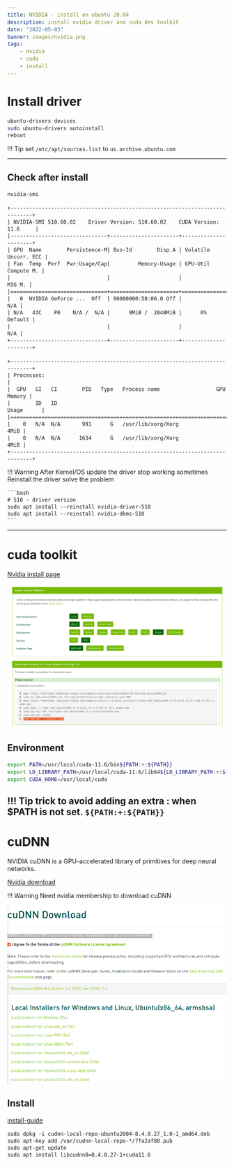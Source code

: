 ```yaml
---
title: NVIDIA - install on ubuntu 20.04
description: install nvidia driver and cuda dev toolkit
date: "2022-05-03"
banner: images/nvidia.png
tags:
    - nvidia
    - cuda
    - install
---
```


# Install driver
```bash
ubuntu-drivers devices
sudo ubuntu-drivers autoinstall
reboot
```

!!! Tip
    set `/etc/apt/sources.list` to `us.archive.ubuntu.com`


---

## Check after install
```
nvidia-smi

+-----------------------------------------------------------------------------+
| NVIDIA-SMI 510.60.02    Driver Version: 510.60.02    CUDA Version: 11.6     |
|-------------------------------+----------------------+----------------------+
| GPU  Name        Persistence-M| Bus-Id        Disp.A | Volatile Uncorr. ECC |
| Fan  Temp  Perf  Pwr:Usage/Cap|         Memory-Usage | GPU-Util  Compute M. |
|                               |                      |               MIG M. |
|===============================+======================+======================|
|   0  NVIDIA GeForce ...  Off  | 00000000:58:00.0 Off |                  N/A |
| N/A   43C    P0    N/A /  N/A |      9MiB /  2048MiB |      0%      Default |
|                               |                      |                  N/A |
+-------------------------------+----------------------+----------------------+
                                                                               
+-----------------------------------------------------------------------------+
| Processes:                                                                  |
|  GPU   GI   CI        PID   Type   Process name                  GPU Memory |
|        ID   ID                                                   Usage      |
|=============================================================================|
|    0   N/A  N/A       991      G   /usr/lib/xorg/Xorg                  4MiB |
|    0   N/A  N/A      1634      G   /usr/lib/xorg/Xorg                  4MiB |
+-----------------------------------------------------------------------------+

```

!!! Warning
    After Kernel/OS update the driver stop working sometimes  
    Reinstall the driver solve the problem

    ```bash
    # 510 - driver version
    sudo apt install --reinstall nvidia-driver-510
    sudo apt install --reinstall nvidia-dkms-510
    ```
---

# cuda toolkit
[Nvidia install page](https://developer.nvidia.com/cuda-downloads?target_os=Linux&target_arch=x86_64&Distribution=Ubuntu&target_version=20.04&target_type=deb_local)

![](images/cuda.png)

## Environment

```bash title=".bashrc"
export PATH=/usr/local/cuda-11.6/bin${PATH:+:${PATH}}
export LD_LIBRARY_PATH=/usr/local/cuda-11.6/lib64${LD_LIBRARY_PATH:+:${LD_LIBRARY_PATH}}
export CUDA_HOME=/usr/local/cuda
```

!!! Tip
    trick to avoid adding an extra : when $PATH is not set.
    ```
    ${PATH:+:${PATH}}
    ```
---

# cuDNN
NVIDIA cuDNN is a GPU-accelerated library of primitives for deep neural networks.

[Nvidia download](https://developer.nvidia.com/rdp/cudnn-download)

!!! Warning
    Need nvidia membership to download cuDNN

![](images/cuDNN.png)

## Install
[install-guide](https://docs.nvidia.com/deeplearning/cudnn/install-guide/index.html#installlinux)

```
sudo dpkg -i cudnn-local-repo-ubuntu2004-8.4.0.27_1.0-1_amd64.deb 
sudo apt-key add /var/cudnn-local-repo-*/7fa2af80.pub
sudo apt-get update
sudo apt install libcudnn8=8.4.0.27-1+cuda11.6

```